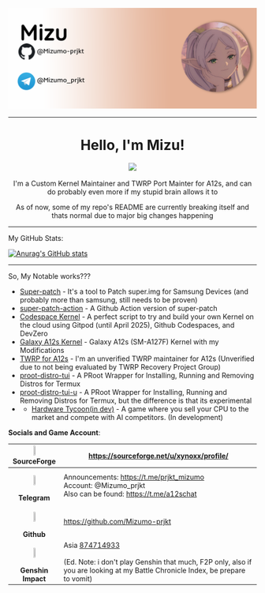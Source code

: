 ![img](img/ghbanner.png)

---

<div align=center>

<h1><b>Hello, I'm Mizu!</b></h1>
<img src="https://img.shields.io/badge/Nice_to_Meet_You!-BrightGreen?style=flat">

<p>I'm a Custom Kernel Maintainer and TWRP Port Mainter for A12s, and can do probably even more if my stupid brain allows it to</p>

<p>As of now, some of my repo's README are currently breaking itself and thats normal due to major big changes happening</p>

</div>
 
---


My GitHub Stats:

[![Anurag's GitHub stats](https://github-readme-stats.vercel.app/api?username=Mizumo-prjkt&show_icons=true&theme=tokyonight)](https://github.com/anuraghazra/github-readme-stats)

---

So, My Notable works???

- [Super-patch](https://github.com/Mizumo-prjkt/super-patch) - It's a tool to Patch super.img for Samsung Devices (and probably more than samsung, still needs to be proven)
- [super-patch-action](https://github.com/Mizumo-prjkt/super-patch-action) - A Github Action version of super-patch
- [Codespace Kernel](https://github.com/Mizumo-prjkt/codespace-kernel-compile) - A perfect script to try and build your own Kernel on the cloud using Gitpod (until April 2025), Github Codespaces, and DevZero
- [Galaxy A12s Kernel](https://github.com/Mizumo-prjkt/galaxy-a12s-kernel) - Galaxy A12s (SM-A127F) Kernel with my Modifications
- [TWRP for A12s](https://github.com/Mizumo-prjkt/Galaxy-A12s-UC-dtr) - I'm an unverified TWRP maintainer for A12s (Unverified due to not being evaluated by TWRP Recovery Project Group)
- [proot-distro-tui](https://github.com/Mizumo-prjkt/proot-distro-tui) - A PRoot Wrapper for Installing, Running and Removing Distros for Termux
- [proot-distro-tui-u](https://github.com/Mizumo-prjkt/proot-distro-tui-u) - A PRoot Wrapper for Installing, Running and Removing Distros for Termux, but the difference is that its experimental
- - [Hardware Tycoon(in dev)](https://github.com/TrinityX-Studios/hardware-tycoon) - A game where you sell your CPU to the market and compete with AI competitors. (In development)




<b>Socials and Game Account</b>:

| <img src="https://www.svgrepo.com/show/331582/sourceforge.svg" style="display: block; margin-left: auto; margin-right: auto;" height=15% width=15%> <p style="margin: auto" align=center>SourceForge</p>                                                                                                                            | https://sourceforge.net/u/xynoxx/profile/                                                                           |
|----------------------------------------------------------------------------------------------------------------------------------------------------------------------------------------------------------------------------------------------------------------------|---------------------------------------------------------------------------------------------------------------------|
| <p align=center><img src="https://upload.wikimedia.org/wikipedia/commons/thumb/8/82/Telegram_logo.svg/2048px-Telegram_logo.svg.png" style="display: block; margin-left: auto; margin-right: auto;" height=15% width=15% ></p> <p style="margin: auto;" align=center ><b>Telegram</b></p> | Announcements: https://t.me/prjkt_mizumo  <br>Account: @Mizumo_prjkt <br>  Also can be found: https://t.me/a12schat |
| <p align=center><img src="https://upload.wikimedia.org/wikipedia/commons/9/91/Octicons-mark-github.svg" style="display: block; margin-left: auto; margin-right: auto;" height=15% width=15%></p> <p style="margin: auto;" align=center><b>Github</b></p>                                 |  https://github.com/Mizumo-prjkt       |
| <p align=center><img src="https://static-00.iconduck.com/assets.00/games-genshinimpact-icon-2048x2048-jyrv8s6e.png" style="display: block; margin-left: auto; margin-right: auto;" height=15% width=15% > </p> <p style="margin: auto" align=center><b>Genshin Impact</b></p> | Asia <a href="https://act.hoyolab.com/app/community-game-records-sea/index.html?bbs_presentation_style=fullscreen&bbs_auth_required=true&gid=2&user_id=286019394&utm_source=share&utm_medium=link&lang=en-us&bbs_theme=light&bbs_theme_device=1&utm_campaign=web#/ys">874714933</a> <br><br> (Ed. Note: i don't play Genshin that much, F2P only, also if you are looking at my Battle Chronicle Index, be prepare to vomit) |




